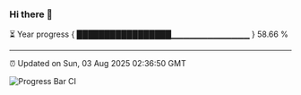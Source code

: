 ### Hi there 👋

⏳ Year progress { █████████████████▁▁▁▁▁▁▁▁▁▁▁▁▁ } 58.66 %

---

⏰ Updated on Sun, 03 Aug 2025 02:36:50 GMT

![Progress Bar CI](https://github.com/DhruviPatel157/GitHub-Actions-Demo/workflows/Progress%20Bar%20CI/badge.svg)
